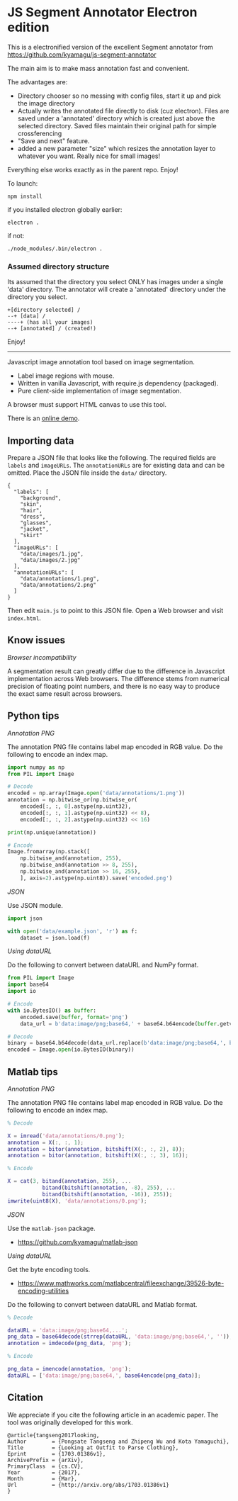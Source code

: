 JS Segment Annotator Electron edition
=====================================
This is a electronified version of the excellent Segment annotator from  https://github.com/kyamagu/js-segment-annotator

The main aim is to make mass annotation fast and convenient.

The advantages are:

* Directory chooser so no messing with config files, start it up and pick the image directory
* Actually writes the annotated file directly to disk (cuz electron). Files are saved under a 'annotated' directory which is created just above the selected directory. Saved files maintain their original path for simple crossferencing
* "Save and next" feature.
* added a new parameter "size" which resizes the annotation layer to whatever you want. Really nice for small images!

Everything else works exactly as in the parent repo. Enjoy!

To launch:

```
npm install
```

if you installed electron globally earlier:
```
electron .
```

if not:
```
./node_modules/.bin/electron .
```

### Assumed directory structure
Its assumed that the directory you select ONLY has images under a single 'data' directory. The annotator will create a 'annotated' directory under the directory you select.

```
+[directory selected] /
--+ [data] /
----+ (has all your images)
--+ [annotated] / (created!)
```

Enjoy!



----
Javascript image annotation tool based on image segmentation.

 * Label image regions with mouse.
 * Written in vanilla Javascript, with require.js dependency (packaged).
 * Pure client-side implementation of image segmentation.

A browser must support HTML canvas to use this tool.

There is an [online demo](http://kyamagu.github.io/js-segment-annotator/?view=index).

Importing data
--------------

Prepare a JSON file that looks like the following. The required fields are
`labels` and `imageURLs`. The `annotationURLs` are for existing data and can
be omitted. Place the JSON file inside the `data/` directory.

    {
      "labels": [
        "background",
        "skin",
        "hair",
        "dress",
        "glasses",
        "jacket",
        "skirt"
      ],
      "imageURLs": [
        "data/images/1.jpg",
        "data/images/2.jpg"
      ],
      "annotationURLs": [
        "data/annotations/1.png",
        "data/annotations/2.png"
      ]
    }

Then edit `main.js` to point to this JSON file. Open a Web browser and visit
`index.html`.

Know issues
-----------

_Browser incompatibility_

A segmentation result can greatly differ due to the difference in Javascript
implementation across Web browsers. The difference stems from numerical
precision of floating point numbers, and there is no easy way to produce the
exact same result across browsers.


Python tips
-----------

_Annotation PNG_

The annotation PNG file contains label map encoded in RGB value. Do the
following to encode an index map.

```python
import numpy as np
from PIL import Image

# Decode
encoded = np.array(Image.open('data/annotations/1.png'))
annotation = np.bitwise_or(np.bitwise_or(
    encoded[:, :, 0].astype(np.uint32),
    encoded[:, :, 1].astype(np.uint32) << 8),
    encoded[:, :, 2].astype(np.uint32) << 16)

print(np.unique(annotation))

# Encode
Image.fromarray(np.stack([
    np.bitwise_and(annotation, 255),
    np.bitwise_and(annotation >> 8, 255),
    np.bitwise_and(annotation >> 16, 255),
    ], axis=2).astype(np.uint8)).save('encoded.png')
```

_JSON_

Use JSON module.

```python
import json

with open('data/example.json', 'r') as f:
    dataset = json.load(f)
```

_Using dataURL_

Do the following to convert between dataURL and NumPy format.

```python
from PIL import Image
import base64
import io

# Encode
with io.BytesIO() as buffer:
    encoded.save(buffer, format='png')
    data_url = b'data:image/png;base64,' + base64.b64encode(buffer.getvalue())

# Decode
binary = base64.b64decode(data_url.replace(b'data:image/png;base64,', b''))
encoded = Image.open(io.BytesIO(binary))
```


Matlab tips
-----------

_Annotation PNG_

The annotation PNG file contains label map encoded in RGB value. Do the
following to encode an index map.

```matlab
% Decode

X = imread('data/annotations/0.png');
annotation = X(:, :, 1);
annotation = bitor(annotation, bitshift(X(:, :, 2), 8));
annotation = bitor(annotation, bitshift(X(:, :, 3), 16));

% Encode

X = cat(3, bitand(annotation, 255), ...
           bitand(bitshift(annotation, -8), 255), ...
           bitand(bitshift(annotation, -16)), 255));
imwrite(uint8(X), 'data/annotations/0.png');
```

_JSON_

Use the `matlab-json` package.

 * https://github.com/kyamagu/matlab-json

_Using dataURL_

Get the byte encoding tools.

 * https://www.mathworks.com/matlabcentral/fileexchange/39526-byte-encoding-utilities

Do the following to convert between dataURL and Matlab format.

```matlab
% Decode

dataURL = 'data:image/png;base64,...';
png_data = base64decode(strrep(dataURL, 'data:image/png;base64,', ''));
annotation = imdecode(png_data, 'png');

% Encode

png_data = imencode(annotation, 'png');
dataURL = ['data:image/png;base64,', base64encode(png_data)];
```

Citation
--------

We appreciate if you cite the following article in an academic paper. The tool was originally developed for this work.

```
@article{tangseng2017looking,
Author        = {Pongsate Tangseng and Zhipeng Wu and Kota Yamaguchi},
Title         = {Looking at Outfit to Parse Clothing},
Eprint        = {1703.01386v1},
ArchivePrefix = {arXiv},
PrimaryClass  = {cs.CV},
Year          = {2017},
Month         = {Mar},
Url           = {http://arxiv.org/abs/1703.01386v1}
}
```
